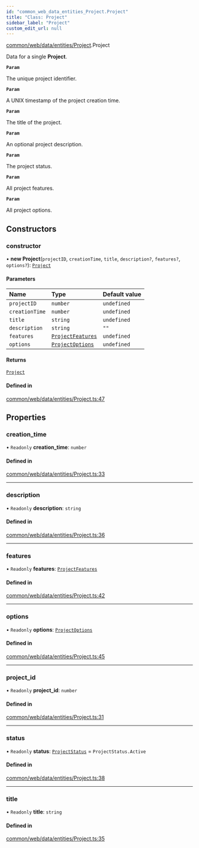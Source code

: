 ```yaml
---
id: "common_web_data_entities_Project.Project"
title: "Class: Project"
sidebar_label: "Project"
custom_edit_url: null
---
```


[common/web/data/entities/Project](../modules/common_web_data_entities_Project.md).Project

Data for a single **Project**.

**`Param`**

The unique project identifier.

**`Param`**

A UNIX timestamp of the project creation time.

**`Param`**

The title of the project.

**`Param`**

An optional project description.

**`Param`**

The project status.

**`Param`**

All project features.

**`Param`**

All project options.

## Constructors

### constructor

• **new Project**(`projectID`, `creationTime`, `title`, `description?`, `features?`, `options?`): [`Project`](common_web_data_entities_Project.Project.md)

#### Parameters

| Name | Type | Default value |
| :------ | :------ | :------ |
| `projectID` | `number` | `undefined` |
| `creationTime` | `number` | `undefined` |
| `title` | `string` | `undefined` |
| `description` | `string` | `""` |
| `features` | [`ProjectFeatures`](common_web_data_entities_features_ProjectFeatures.ProjectFeatures.md) | `undefined` |
| `options` | [`ProjectOptions`](common_web_data_entities_ProjectOptions.ProjectOptions.md) | `undefined` |

#### Returns

[`Project`](common_web_data_entities_Project.Project.md)

#### Defined in

[common/web/data/entities/Project.ts:47](https://github.com/Soroush9978/rds-ng/blob/3365237/src/common/web/data/entities/Project.ts#L47)

## Properties

### creation\_time

• `Readonly` **creation\_time**: `number`

#### Defined in

[common/web/data/entities/Project.ts:33](https://github.com/Soroush9978/rds-ng/blob/3365237/src/common/web/data/entities/Project.ts#L33)

___

### description

• `Readonly` **description**: `string`

#### Defined in

[common/web/data/entities/Project.ts:36](https://github.com/Soroush9978/rds-ng/blob/3365237/src/common/web/data/entities/Project.ts#L36)

___

### features

• `Readonly` **features**: [`ProjectFeatures`](common_web_data_entities_features_ProjectFeatures.ProjectFeatures.md)

#### Defined in

[common/web/data/entities/Project.ts:42](https://github.com/Soroush9978/rds-ng/blob/3365237/src/common/web/data/entities/Project.ts#L42)

___

### options

• `Readonly` **options**: [`ProjectOptions`](common_web_data_entities_ProjectOptions.ProjectOptions.md)

#### Defined in

[common/web/data/entities/Project.ts:45](https://github.com/Soroush9978/rds-ng/blob/3365237/src/common/web/data/entities/Project.ts#L45)

___

### project\_id

• `Readonly` **project\_id**: `number`

#### Defined in

[common/web/data/entities/Project.ts:31](https://github.com/Soroush9978/rds-ng/blob/3365237/src/common/web/data/entities/Project.ts#L31)

___

### status

• `Readonly` **status**: [`ProjectStatus`](../enums/common_web_data_entities_Project.ProjectStatus.md) = `ProjectStatus.Active`

#### Defined in

[common/web/data/entities/Project.ts:38](https://github.com/Soroush9978/rds-ng/blob/3365237/src/common/web/data/entities/Project.ts#L38)

___

### title

• `Readonly` **title**: `string`

#### Defined in

[common/web/data/entities/Project.ts:35](https://github.com/Soroush9978/rds-ng/blob/3365237/src/common/web/data/entities/Project.ts#L35)
